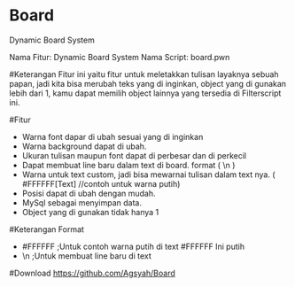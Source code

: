 # Board
Dynamic Board System

Nama Fitur: Dynamic Board System
Nama Script: board.pwn

#Keterangan
Fitur ini yaitu fitur untuk meletakkan tulisan layaknya sebuah papan, jadi kita bisa merubah teks yang di inginkan, object yang di gunakan lebih dari 1, kamu dapat memilih object lainnya yang tersedia di Filterscript ini.

#Fitur
- Warna font dapar di ubah sesuai yang di inginkan
- Warna background dapat di ubah.
- Ukuran tulisan maupun font dapat di perbesar dan di perkecil
- Dapat membuat line baru dalam text di board. format ( \n )
- Warna untuk text custom, jadi bisa mewarnai tulisan dalam text nya. ( ‪#‎FFFFFF‬[Text] //contoh untuk warna putih)
- Posisi dapat di ubah dengan mudah.
- MySql sebagai menyimpan data.
- Object yang di gunakan tidak hanya 1

#Keterangan Format
- #FFFFFF ;Untuk contoh warna putih di text #FFFFFF Ini putih
- \n ;Untuk membuat line baru di text

#Download
https://github.com/Agsyah/Board
